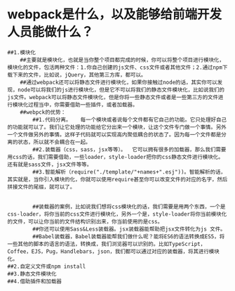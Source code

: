 # webpack是什么，以及能够给前端开发人员能做什么？
    ##1.模块化
        ##主要就是模块化，也就是当你整个项目都完成的时候，你可以将整个项目进行模块化，模块化的文件，包活两种文件：1.你自己创建的js文件、css文件或者其他文件；2.通过npm下载下来的文件，比如说，jQuery，其他第三方库，都可以。
        ##通过webpack还可以将静态文件进行模块化，如果你接触过node的话，其实你可以发现，node可以将我们的js进行模块化，但是它不可以将我们的静态文件模块化，比如说我们的js文件。webpack可以将静态文件模块化，但是你将一些静态文件或者是一些第三方的文件进行模块化过程当中，你需要借助一些插件，或者加载器。
        ##webpck的优势：
            ##1.代码分离。   每一个模块或者说每个文件都有它自己的功能。它只处理好自己的功能就可以了。我们让它处理的功能给它分出来一个模块，让这个文件专门做一个事情。另外一个文件做另外的事情。这样子代码就可以实现高内聚低耦合的状态了。因为每一个文件都是分离的状态，所以就不会耦合在一起。
            ##2.装载器（css，sass，jsx等等）。  它可以拥有很多的加载器，那么我们需要用css的话，我们需要借助，一些loader，style-loader把你的css静态文件进行模块化。还有就是sass文件，jsx文件等等。
            ##3.智能解析（require("./template/"+names+".esj"))。智能解析的话，其实就是，当你引入模块的化，你就可以使用require甚至你可以改变文件的对应的名字，然后拼接文件的尾缀，就可以了。


            ##装载器的案例，比如说我们想将css模块化的话，我们需要是用两个东西，一个是css-loader，将你当前的css文件进行模块化，另外一个是，style-loader将你当前模块化的文件，可以让你当前的文件结构识别出来，你当前使用的是css。
            ##你还可以使用Sass&Less装载器。jsx装载器能帮助把jsx文件转化为js 文件。
            ##Babel装载器，Babel装载器能帮我们做什么呢？能将ES6的语法转换成ES5，将一些其他的脚本的语言的语法，转换成，我们浏览器可以识别的。比如TypeScript，Coffee，EJS，Pug，Handlebars，json，我们都可以通过对应的装载器，将其进行模块化。
    ##2.自定义文件或npm install
    ##3.静态文件模块化
    ##4.借助插件和加载器
##